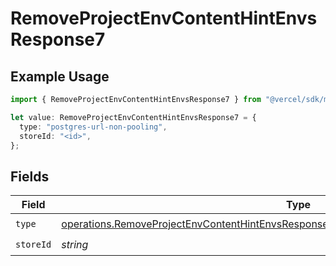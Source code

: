 # RemoveProjectEnvContentHintEnvsResponse7

## Example Usage

```typescript
import { RemoveProjectEnvContentHintEnvsResponse7 } from "@vercel/sdk/models/operations/removeprojectenv.js";

let value: RemoveProjectEnvContentHintEnvsResponse7 = {
  type: "postgres-url-non-pooling",
  storeId: "<id>",
};
```

## Fields

| Field                                                                                                                                                                                            | Type                                                                                                                                                                                             | Required                                                                                                                                                                                         | Description                                                                                                                                                                                      |
| ------------------------------------------------------------------------------------------------------------------------------------------------------------------------------------------------ | ------------------------------------------------------------------------------------------------------------------------------------------------------------------------------------------------ | ------------------------------------------------------------------------------------------------------------------------------------------------------------------------------------------------ | ------------------------------------------------------------------------------------------------------------------------------------------------------------------------------------------------ |
| `type`                                                                                                                                                                                           | [operations.RemoveProjectEnvContentHintEnvsResponse200ApplicationJSONResponseBody37Type](../../models/operations/removeprojectenvcontenthintenvsresponse200applicationjsonresponsebody37type.md) | :heavy_check_mark:                                                                                                                                                                               | N/A                                                                                                                                                                                              |
| `storeId`                                                                                                                                                                                        | *string*                                                                                                                                                                                         | :heavy_check_mark:                                                                                                                                                                               | N/A                                                                                                                                                                                              |